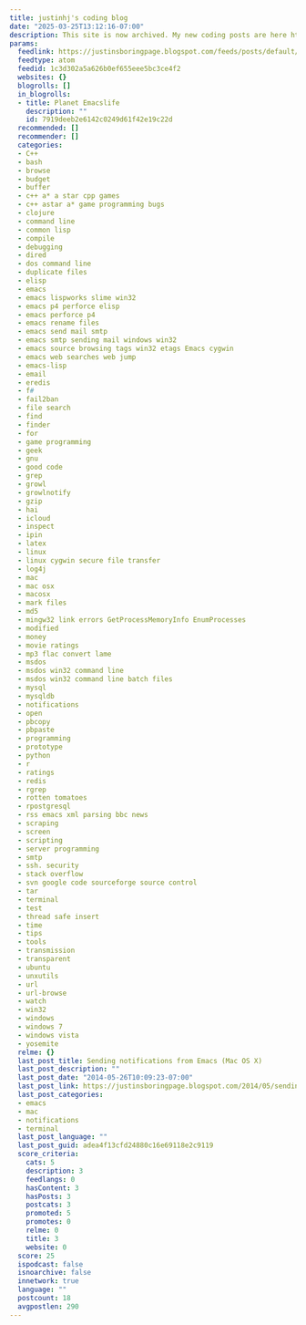```yaml
---
title: justinhj's coding blog
date: "2025-03-25T13:12:16-07:00"
description: This site is now archived. My new coding posts are here http://justinhj.github.io
params:
  feedlink: https://justinsboringpage.blogspot.com/feeds/posts/default/-/emacs
  feedtype: atom
  feedid: 1c3d302a5a626b0ef655eee5bc3ce4f2
  websites: {}
  blogrolls: []
  in_blogrolls:
  - title: Planet Emacslife
    description: ""
    id: 7919deeb2e6142c0249d61f42e19c22d
  recommended: []
  recommender: []
  categories:
  - C++
  - bash
  - browse
  - budget
  - buffer
  - c++ a* a star cpp games
  - c++ astar a* game programming bugs
  - clojure
  - command line
  - common lisp
  - compile
  - debugging
  - dired
  - dos command line
  - duplicate files
  - elisp
  - emacs
  - emacs lispworks slime win32
  - emacs p4 perforce elisp
  - emacs perforce p4
  - emacs rename files
  - emacs send mail smtp
  - emacs smtp sending mail windows win32
  - emacs source browsing tags win32 etags Emacs cygwin
  - emacs web searches web jump
  - emacs-lisp
  - email
  - eredis
  - f#
  - fail2ban
  - file search
  - find
  - finder
  - for
  - game programming
  - geek
  - gnu
  - good code
  - grep
  - growl
  - growlnotify
  - gzip
  - hai
  - icloud
  - inspect
  - ipin
  - latex
  - linux
  - linux cygwin secure file transfer
  - log4j
  - mac
  - mac osx
  - macosx
  - mark files
  - md5
  - mingw32 link errors GetProcessMemoryInfo EnumProcesses
  - modified
  - money
  - movie ratings
  - mp3 flac convert lame
  - msdos
  - msdos win32 command line
  - msdos win32 command line batch files
  - mysql
  - mysqldb
  - notifications
  - open
  - pbcopy
  - pbpaste
  - programming
  - prototype
  - python
  - r
  - ratings
  - redis
  - rgrep
  - rotten tomatoes
  - rpostgresql
  - rss emacs xml parsing bbc news
  - scraping
  - screen
  - scripting
  - server programming
  - smtp
  - ssh. security
  - stack overflow
  - svn google code sourceforge source control
  - tar
  - terminal
  - test
  - thread safe insert
  - time
  - tips
  - tools
  - transmission
  - transparent
  - ubuntu
  - unxutils
  - url
  - url-browse
  - watch
  - win32
  - windows
  - windows 7
  - windows vista
  - yosemite
  relme: {}
  last_post_title: Sending notifications from Emacs (Mac OS X)
  last_post_description: ""
  last_post_date: "2014-05-26T10:09:23-07:00"
  last_post_link: https://justinsboringpage.blogspot.com/2014/05/sending-notifications-from-emacs.html
  last_post_categories:
  - emacs
  - mac
  - notifications
  - terminal
  last_post_language: ""
  last_post_guid: adea4f13cfd24880c16e69118e2c9119
  score_criteria:
    cats: 5
    description: 3
    feedlangs: 0
    hasContent: 3
    hasPosts: 3
    postcats: 3
    promoted: 5
    promotes: 0
    relme: 0
    title: 3
    website: 0
  score: 25
  ispodcast: false
  isnoarchive: false
  innetwork: true
  language: ""
  postcount: 18
  avgpostlen: 290
---
```

